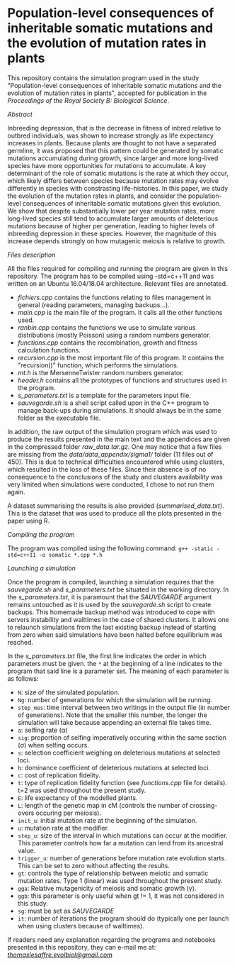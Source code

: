 # Population-level consequences of inheritable somatic mutations and the evolution of mutation rates in plants

This repository contains the simulation program used in the study "Population-level consequences of inheritable somatic mutations 
and the evolution of mutation rates in plants", accepted for publication in the _Proceedings of the Royal Society B: Biological Science_.

_Abstract_

Inbreeding depression, that is the decrease in fitness of inbred relative to outbred individuals, was shown to increase strongly as life expectancy increases 
in plants. Because plants are thought to not have a separated germline, it was proposed that this pattern could be generated by somatic mutations accumulating 
during growth, since larger and more long-lived species have more opportunities for mutations to accumulate. A key determinant of the role of somatic mutations 
is the rate at which they occur, which likely differs between species because mutation rates may evolve differently in species with constrasting life-histories. 
In this paper, we study the evolution of the mutation rates in plants, and consider the population-level consequences of inheritable somatic mutations given 
this evolution. We show that despite substantially lower per year mutation rates, more long-lived species still tend to accumulate larger amounts of deleterious 
mutations because of higher per generation, leading to higher levels of inbreeding depression in these species. However, the magnitude of this increase depends 
strongly on how mutagenic meiosis is relative to growth.

_Files description_

All the files required for compiling and running the program are given in this repository. 
The program has to be compiled using -std=c++11 and was written on an Ubuntu 16.04/18.04 architecture. Relevant files are annotated. 
* _fichiers.cpp_ contains the functions relating to files management in general (reading parameters, managing backups...).
* _main.cpp_ is the main file of the program. It calls all the other functions used.
* _ranbin.cpp_ contains the functions we use to simulate various distributions (mostly Poisson) using a random numbers generator.
* _functions.cpp_ contains the recombination, growth and fitness calculation functions.
* _recursion.cpp_ is the most important file of this program. It contains the "recursion()" function, which performs the simulations. 
* _mt.h_ is the MersenneTwister random numbers generator.
* _header.h_ contains all the prototypes of functions and structures used in the program.
* _s_parameters.txt_ is a template for the parameters input file.
* _sauvegarde.sh_ is a shell script called upon in the C++ program to manage back-ups during simulations. It should always be in the same folder as the executable file.

In addition, the raw output of the simulation program which was used to produce the results presented in the main text and the appendices are given in the compressed folder _raw_data.tar.gz_.  One may notice that a few files are missing from the _data/data_appendix/sigma1/_ folder (11 files out of 450). This is due to technical difficulties encountered while using clusters, which resulted in the loss of these files. Since their absence is of no consequence to the conclusions of the study and clusters availability was very limited when simulations were conducted, I chose to not run them again.

A dataset summarising the results is also provided (_summarised_data.txt_). This is the dataset that was used to produce all the plots presented in the paper using R.

_Compiling the program_

The program was compiled using the following command: `g++ -static -std=c++11 -o somatic *.cpp *.h` 

_Launching a simulation_

Once the program is compiled, launching a simulation requires that the _sauvegarde.sh_ and _s_parameters.txt_ be situated in the working directory. In the _s_parameters.txt_, it is paramount that the *SAUVEGARDE* argument remains untouched as it is used by the _sauvegarde.sh_ script to create backups. This homemade backup method was introduced to cope with servers instability and walltimes in the case of shared clusters. It allows one to relaunch simulations from the last existing backup instead of starting from zero when said simulations have been halted before equilibrium was reached.

In the _s_parameters.txt_ file, the first line indicates the order in which parameters must be given. the `*` at the beginning of a line indicates to the program that said line is a parameter set. The meaning of each parameter is as follows:
* `N`: size of the simulated population. 
* `Ng`: number of generations for which the simulation will be running.
* `step_mes`: time interval between two writings in the output file (in number of generations). Note that the smaller this number, the longer the simulation will take because appending an external file takes time.
* `a`: selfing rate (α)
* `sig`: proportion of selfing imperatively occuring within the same section (σ) when selfing occurs.
* `s`: selection coefficient weighing on deleterious mutations at selected loci.
* `h`: dominance coefficient of deleterious mutations at selected loci.
* `c`: cost of replication fidelity.
* `t`: type of replication fidelity function (see _functions.cpp_ file for details). t=2 was used throughout the present study.
* `E`: life expectancy of the modelled plants. 
* `L`: length of the genetic map in cM (controls the number of crossing-overs occuring per meiosis).
* `init_u`: initial mutation rate at the beginning of the simulation.
* `u`: mutation rate at the modifier.
* `step_u`: size of the interval in which mutations can occur at the modifier. This parameter controls how far a mutation can lend from its ancestral value.
* `trigger_u`: number of generations before mutation rate evolution starts. This can be set to zero without affecting the results.
* `gt`: controls the type of relationship between meiotic and somatic mutation rates. Type 1 (linear) was used throughout the present study. 
* `gga`: Relative mutagenicity of meiosis and somatic growth (γ).
* `ggb`: this parameter is only useful when gt != 1, it was not considered in this study.
* `sg`: must be set as _SAUVEGARDE_
* `it`: number of iterations the program should do (typically one per launch when using clusters because of walltimes).


If readers need any explanation regarding the programs and notebooks presented in this repository, they can e-mail me at: *thomaslesaffre.evolbiol@gmail.com*
